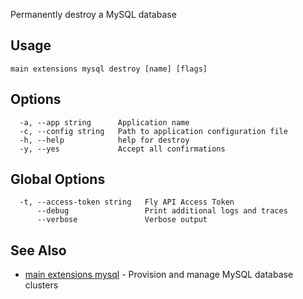 Permanently destroy a MySQL database

## Usage
~~~
main extensions mysql destroy [name] [flags]
~~~

## Options

~~~
  -a, --app string      Application name
  -c, --config string   Path to application configuration file
  -h, --help            help for destroy
  -y, --yes             Accept all confirmations
~~~

## Global Options

~~~
  -t, --access-token string   Fly API Access Token
      --debug                 Print additional logs and traces
      --verbose               Verbose output
~~~

## See Also

* [main extensions mysql](/docs/flyctl/main-extensions-mysql/)	 - Provision and manage MySQL database clusters

